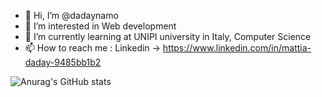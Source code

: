 - 👋 Hi, I’m @dadaynamo
- 👀 I’m interested in Web development
- 🌱 I’m currently learning at UNIPI university in Italy, Computer Science
- 📫 How to reach me : Linkedin -> https://www.linkedin.com/in/mattia-daday-9485bb1b2

  
![Anurag's GitHub stats](https://github-readme-stats.vercel.app/api?username=dadaynamo&hide=contribs,prs)
<!---
dadaynamo/dadaynamo is a ✨ special ✨ repository because its `README.md` (this file) appears on your GitHub profile.
You can click the Preview link to take a look at your changes.
--->
